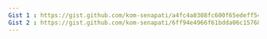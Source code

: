 ```yaml
---
Gist 1 : https://gist.github.com/kom-senapati/a4fc4a0308fc600f65edeff54de6890b
Gist 2 : https://gist.github.com/kom-senapati/6ff94e4966f61bdda06c15768d943baa
---
```


